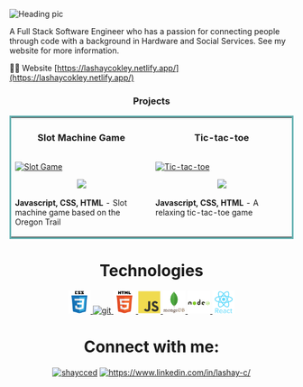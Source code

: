 ![Heading pic](https://user-images.githubusercontent.com/102004376/168067529-09e4b91b-932b-4091-b1ac-4b88df37e7d1.png)

<p align="left">A Full Stack Software Engineer who has a passion for connecting people through code with a background in Hardware and Social Services. See my website for more information.</hp>

👨‍💻 Website [https://lashaycokley.netlify.app/](https://lashaycokley.netlify.app/)


<h3 align="center">Projects</h3>

<table bordercolor="#66b2b2">
  
  <tr>
    <td width="50%" valign="top">
      <h3 align="center">Slot Machine Game</h3>
        <br />
        <a target="_blank" href="https://oregonslotmachine.netlify.app/">
            <img src="https://user-images.githubusercontent.com/102004376/165019070-0997d913-1fcc-4ed2-9ede-2b8daf3c6cf9.JPG" width="100%" alt="Slot Game"/>
        </a>
        <br />
        <p align="center">
          
  <a href="https://oregonslotmachine.netlify.app/" target="_blank">
    <img src="https://img.shields.io/static/v1?label=|&message=WEBSITE&color=cdf998&style=plastic&logo=wordpress&logo-color=white"/>
  </a>
      </p>
        <p><strong>Javascript, CSS, HTML</strong> - Slot machine game based on the Oregon Trail </p>
    </td>
    <td width="50%" valign="top">
      <h3 align="center">Tic-tac-toe</h3>
        <br />
      <a target="_blank" href="https://lofi-tictactoe.netlify.app/">
            <img src="https://user-images.githubusercontent.com/102004376/166244526-9c4bbcd3-a549-4fda-9e37-57c42eb124d6.JPG"  alt="Tic-tac-toe"/>
        </a>
        <br />
        <p align="center">
          
  <a href="https://lofi-tictactoe.netlify.app/" target="_blank">
    <img src="https://img.shields.io/static/v1?label=|&message=WEBSITE&color=cdf998&style=plastic&logo=wordpress&logo-color=white/">
  </a>
      </p>
        <p><strong>Javascript, CSS, HTML</strong> - A relaxing tic-tac-toe game</p>
    </td>
  </tr>
 
</table>


<h1 align="center">Technologies</h1>


<p align="center"> <a href="https://www.w3schools.com/css/" target="_blank" rel="noreferrer"> <img src="https://raw.githubusercontent.com/devicons/devicon/master/icons/css3/css3-original-wordmark.svg" alt="css3" width="40" height="40"/> </a> <a href="https://git-scm.com/" target="_blank" rel="noreferrer"> <img src="https://www.vectorlogo.zone/logos/git-scm/git-scm-icon.svg" alt="git" width="40" height="40"/> </a> <a href="https://www.w3.org/html/" target="_blank" rel="noreferrer"> <img src="https://raw.githubusercontent.com/devicons/devicon/master/icons/html5/html5-original-wordmark.svg" alt="html5" width="40" height="40"/> </a> <a href="https://developer.mozilla.org/en-US/docs/Web/JavaScript" target="_blank" rel="noreferrer"> <img src="https://raw.githubusercontent.com/devicons/devicon/master/icons/javascript/javascript-original.svg" alt="javascript" width="40" height="40"/> </a> <a href="https://www.mongodb.com/" target="_blank" rel="noreferrer"> <img src="https://raw.githubusercontent.com/devicons/devicon/master/icons/mongodb/mongodb-original-wordmark.svg" alt="mongodb" width="40" height="40"/> </a> <a href="https://nodejs.org" target="_blank" rel="noreferrer"> <img src="https://raw.githubusercontent.com/devicons/devicon/master/icons/nodejs/nodejs-original-wordmark.svg" alt="nodejs" width="40" height="40"/> </a> <a href="https://reactjs.org/" target="_blank" rel="noreferrer"> <img src="https://raw.githubusercontent.com/devicons/devicon/master/icons/react/react-original-wordmark.svg" alt="react" width="40" height="40"/> </a> </p>

<h1 align="center">Connect with me:</h1>


<p align="center">
<a href="https://twitter.com/shaycced" target="blank"><img align="center" src="https://raw.githubusercontent.com/rahuldkjain/github-profile-readme-generator/master/src/images/icons/Social/twitter.svg" alt="shaycced" height="30" width="40" /></a>
<a href="https://linkedin.com/in/https://www.linkedin.com/in/lashay-c/" target="blank"><img align="center" src="https://raw.githubusercontent.com/rahuldkjain/github-profile-readme-generator/master/src/images/icons/Social/linked-in-alt.svg" alt="https://www.linkedin.com/in/lashay-c/" height="30" width="40" /></a>
</p>
<!---
LashayC/LashayC is a ✨ special ✨ repository because its `README.md` (this file) appears on your GitHub profile.
You can click the Preview link to take a look at your changes.
--->
